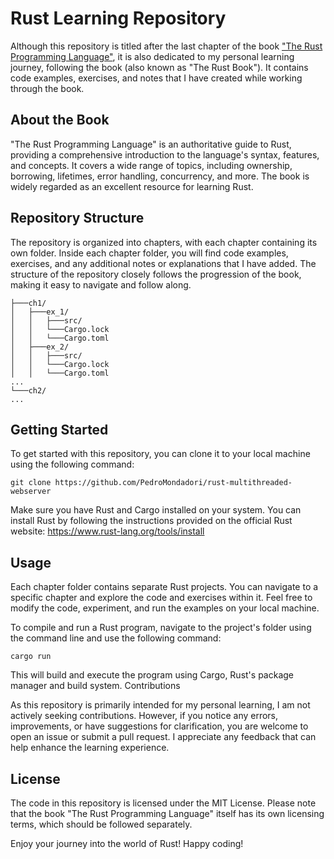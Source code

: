 # Rust Learning Repository

Although this repository is titled after the last chapter of the book ["The Rust Programming Language"](https://doc.rust-lang.org/book/title-page.html), it is also dedicated to my personal learning journey, following the book (also known as "The Rust Book"). It contains code examples, exercises, and notes that I have created while working through the book.


## About the Book

"The Rust Programming Language" is an authoritative guide to Rust, providing a comprehensive introduction to the language's syntax, features, and concepts. It covers a wide range of topics, including ownership, borrowing, lifetimes, error handling, concurrency, and more. The book is widely regarded as an excellent resource for learning Rust.

## Repository Structure

The repository is organized into chapters, with each chapter containing its own folder. Inside each chapter folder, you will find code examples, exercises, and any additional notes or explanations that I have added. The structure of the repository closely follows the progression of the book, making it easy to navigate and follow along.

```
├───ch1/
│   ├───ex_1/
│   │   ├───src/
│   │   └───Cargo.lock
│   │   └───Cargo.toml
│   ├───ex_2/
│   │   ├───src/
│   │   └───Cargo.lock
│   │   └───Cargo.toml
...
└───ch2/
...
```

## Getting Started

To get started with this repository, you can clone it to your local machine using the following command:


```
git clone https://github.com/PedroMondadori/rust-multithreaded-webserver
```

Make sure you have Rust and Cargo installed on your system. You can install Rust by following the instructions provided on the official Rust website: https://www.rust-lang.org/tools/install

## Usage

Each chapter folder contains separate Rust projects. You can navigate to a specific chapter and explore the code and exercises within it. Feel free to modify the code, experiment, and run the examples on your local machine.

To compile and run a Rust program, navigate to the project's folder using the command line and use the following command:

```
cargo run
```

This will build and execute the program using Cargo, Rust's package manager and build system.
Contributions

As this repository is primarily intended for my personal learning, I am not actively seeking contributions. However, if you notice any errors, improvements, or have suggestions for clarification, you are welcome to open an issue or submit a pull request. I appreciate any feedback that can help enhance the learning experience.

## License

The code in this repository is licensed under the MIT License. Please note that the book "The Rust Programming Language" itself has its own licensing terms, which should be followed separately.

Enjoy your journey into the world of Rust! Happy coding!